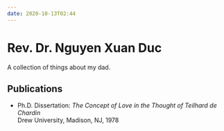 ```yaml
---
date: 2020-10-13T02:44
---
```


# Rev. Dr. Nguyen Xuan Duc 

A collection of things about my dad.

## Publications

- Ph.D. Dissertation: *The Concept of Love in the Thought of Teilhard de Chardin*  
   Drew University, Madison, NJ, 1978

